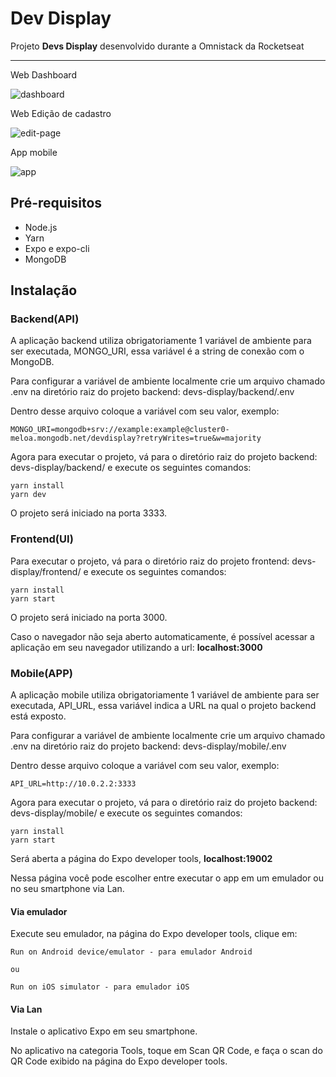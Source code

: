 # Dev Display

Projeto **Devs Display** desenvolvido durante a Omnistack da Rocketseat

------

Web Dashboard

![dashboard](C:\Hobby\devs-display\.github\assets\dashboard.png)

Web Edição de cadastro

![edit-page](C:\Hobby\devs-display\.github\assets\edit-page.png)

App mobile

![app](C:\Hobby\devs-display\.github\assets\app.png)

## Pré-requisitos

- Node.js
- Yarn
- Expo e expo-cli
- MongoDB



## Instalação

### Backend(API)

A aplicação backend utiliza obrigatoriamente 1 variável de ambiente para ser executada, MONGO_URI, essa variável é a string de conexão com o MongoDB.

Para configurar a variável de ambiente localmente crie um arquivo chamado .env na diretório raiz do projeto backend: devs-display/backend/.env

Dentro desse arquivo coloque a variável com seu valor, exemplo:

```
MONGO_URI=mongodb+srv://example:example@cluster0-meloa.mongodb.net/devdisplay?retryWrites=true&w=majority
```



Agora para executar o projeto, vá para o diretório raiz do projeto backend: devs-display/backend/ e execute os seguintes comandos:

```
yarn install
yarn dev
```

O projeto será iniciado na porta 3333.

### Frontend(UI)

Para executar o projeto, vá para o diretório raiz do projeto frontend: devs-display/frontend/ e execute os seguintes comandos:

```
yarn install
yarn start
```

O projeto será iniciado na porta 3000.

Caso o navegador não seja aberto automaticamente, é possível acessar a aplicação em seu navegador utilizando a url: **localhost:3000**



### Mobile(APP)

A aplicação mobile utiliza obrigatoriamente 1 variável de ambiente para ser executada, API_URL, essa variável indica a URL na qual o projeto backend está exposto.

Para configurar a variável de ambiente localmente crie um arquivo chamado .env na diretório raiz do projeto backend: devs-display/mobile/.env

Dentro desse arquivo coloque a variável com seu valor, exemplo:

```
API_URL=http://10.0.2.2:3333
```



Agora para executar o projeto, vá para o diretório raiz do projeto backend: devs-display/mobile/ e execute os seguintes comandos:

```
yarn install
yarn start
```

Será aberta a página do Expo developer tools, **localhost:19002**

Nessa página você pode escolher entre executar o app em um emulador ou no seu smartphone via Lan.

#### Via emulador

Execute seu emulador, na página do Expo developer tools, clique em:

```
Run on Android device/emulator - para emulador Android

ou

Run on iOS simulator - para emulador iOS
```



#### Via Lan

Instale o aplicativo Expo em seu smartphone.

No aplicativo na categoria Tools, toque em Scan QR Code, e faça o scan do QR Code exibido na página do Expo developer tools.
